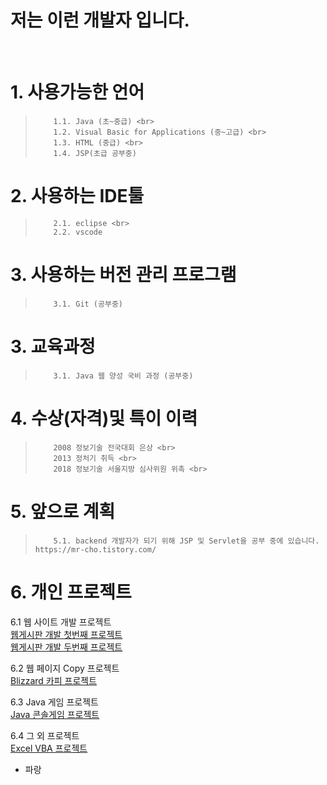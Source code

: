 <h1> 저는 이런 개발자 입니다.  </H1> <br>

# 1. 사용가능한 언어
>         1.1. Java (초~중급) <br>
>         1.2. Visual Basic for Applications (중~고급) <br>
>         1.3. HTML (중급) <br>
>         1.4. JSP(초급 공부중) 

# 2. 사용하는 IDE툴
>         2.1. eclipse <br>
>         2.2. vscode

# 3. 사용하는 버전 관리 프로그램
>         3.1. Git (공부중)

# 3. 교육과정
>         3.1. Java 웹 양성 국비 과정 (공부중)

# 4. 수상(자격)및 특이 이력
>         2008 정보기술 전국대회 은상 <br>
>         2013 정처기 취득 <br>
>         2018 정보기술 서울지방 심사위원 위촉 <br>


# 5. 앞으로 계획
>         5.1. backend 개발자가 되기 위해 JSP 및 Servlet을 공부 중에 있습니다. https://mr-cho.tistory.com/


# 6. 개인 프로젝트

6.1 웹 사이트 개발 프로젝트 <br>
         <a href="https://www.youtube.com/watch?v=6TdxM1eMUjM&list=PL7lbzlpGZWO9cBDQF3Y7u34t9DEQmbQSf">웹게시판 개발 첫번째 프로젝트</a> <br>
         <a href="https://www.youtube.com/watch?v=Ivg1m_ZBfoE&list=PL7lbzlpGZWO9cBDQF3Y7u34t9DEQmbQSf&index=5">웹게시판 개발 두번째 프로젝트</a> <br>

6.2 웹 페이지 Copy 프로젝트 <br>
         <a href="https://www.youtube.com/watch?v=9TQnKm0fbQ4&list=PL7lbzlpGZWO9cBDQF3Y7u34t9DEQmbQSf&index=3">Blizzard 카피 프로젝트</a>

6.3 Java 게임 프로젝트 <br>
         <a href="https://www.youtube.com/watch?v=w5Gjw1J514w&list=PL7lbzlpGZWO9cBDQF3Y7u34t9DEQmbQSf&index=4">Java 콘솔게임 프로젝트</a>

6.4 그 외 프로젝트 <br>
         <a href="https://www.youtube.com/watch?v=78nQ30oVEds&list=PL7lbzlpGZWO9cBDQF3Y7u34t9DEQmbQSf&index=2">Excel VBA 프로젝트</a>
* 파랑

